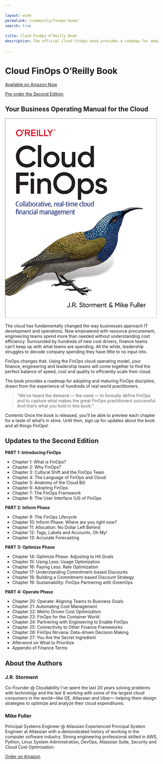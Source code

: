 ```yaml
---

layout: wide
permalink: /community/finops-book/
search: true

title: Cloud FinOps O’Reilly Book
description: The official Cloud FinOps book provides a roadmap for adopting and maturing FinOps discipline, drawn from the experience of hundreds of real world practitioners. Order your copy today.

---
```


# Cloud FinOps O’Reilly Book

[Available on Amazon Now](https://www.amazon.com/Cloud-FinOps-Collaborative-real-time-management/dp/1492054623)

[Pre-order the Second Edition](https://www.amazon.com/Cloud-FinOps-Collaborative-Real-Time-Decision/dp/1492098353)


## Your Business Operating Manual for the Cloud

<img src="/img/cloud-finops-cover.png" alt="O’Reilly Cloud FinOps Book" class="float-right mx-4 max-w-full md:max-w-xs ">

The cloud has fundamentally changed the way businesses approach IT development and operations. Now empowered with resource procurement, engineering teams spend more than needed without understanding cost efficiency. Surrounded by hundreds of new cost drivers, finance teams can’t keep up with what teams are spending. All the while, leadership struggles to decode company spending they have little to no input into.


FinOps changes that. Using the FinOps cloud operating model, your finance, engineering and leadership teams will come together to find the perfect balance of speed, cost and quality to efficiently scale their cloud.

The book provides a roadmap for adopting and maturing FinOps discipline, drawn from the experience of hundreds of real world practitioners.


> “We’ve heard the demand — the need — to formally define FinOps and to capture what makes the great FinOps practitioners successful. And that’s what you hold in this book.”


Contents
Once the book is released, you’ll be able to preview each chapter for a taste of what’s in store. Until then, sign up for updates about the book and all things FinOps!

## Updates to the Second Edition

**PART 1: Introducing FinOps**
- Chapter 1: What is FinOps?
- Chapter 2: Why FinOps?
- Chapter 3: Cultural Shift and the FinOps Team
- Chapter 4: The Language of FinOps and Cloud
- Chapter 5: Anatomy of the Cloud Bill
- Chapter 6: Adopting FinOps
- Chapter 7: The FinOps Framework
- Chapter 8: The User Interface (UI) of FinOps

**PART 2: Inform Phase**
- Chapter 9: The FinOps Lifecycle
- Chapter 10: Inform Phase: Where are you right now?
- Chapter 11: Allocation: No Dollar Left Behind
- Chapter 12: Tags, Labels and Accounts, Oh My!
- Chapter 13: Accurate Forecasting

**PART 3: Optimize Phase**
- Chapter 14: Optimize Phase: Adjusting to Hit Goals
- Chapter 15: Using Less: Usage Optimization
- Chapter 16: Paying Less: Rate Optimization
- Chapter 17: Understanding Commitment-based Discounts
- Chapter 18: Building a Commitment-based Discount Strategy
- Chapter 19: Sustainability: FinOps Partnering with GreenOps

**PART 4: Operate Phase**
- Chapter 20: Operate: Aligning Teams to Business Goals
- Chapter 21: Automating Cost Management
- Chapter 22: Metric Driven Cost Optimization
- Chapter 23: FinOps for the Container World
- Chapter 24: Partnering with Engineering to Enable FinOps
- Chapter 25: Connectivity to Other Finance Frameworks
- Chapter 26: FinOps Nirvana: Data-driven Decision Making
- Chapter 27: You Are the Secret Ingredient
- Afterword on What to Prioritize
- Appendix of Finance Terms


## About the Authors
### J.R. Storment
Co-Founder @ Cloudability
I've spent the last 20 years solving problems with technology and the last 8 working with some of the largest cloud consumers in the world—like GE, Atlassian and Uber— helping them design strategies to optimize and analyze their cloud expenditures.

### Mike Fuller

Principal Systems Engineer @ Atlassian
Experienced Principal System Engineer at Atlassian with a demonstrated history of working in the computer software industry. Strong engineering professional skilled in AWS, Python, Linux System Administration, DevOps, Atlassian Suite, Security and Cloud Cost Optimisation.

<a class="btn" href="https://www.amazon.com/Cloud-FinOps-Collaborative-real-time-management/dp/1492054623">Order on Amazon</a>
